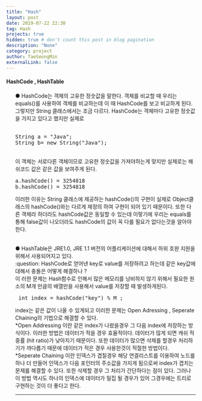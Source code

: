```yaml
---
title: "Hash"
layout: post
date: 2019-07-22 22:30
tag: Hash
projects: true
hidden: true # don't count this post in blog pagination
description: "None"
category: project
author: TaeSeongMin
externalLink: false
---
```



#### HashCode , HashTable
<ul>
● HashCode는 객체의 고유한 정숫값을 말한다. 객체를 비교할 때 우리는 equals()를 사용하여 객체를 비교하는데 이 때 HashCode를
보고 비교하게 된다. 그렇지만 String 클래스에서는 조금 다르다. HashCode는 객체마다 고유한 정숫값을 가지고 있다고 했지만 실제로
<br><br>
<pre>
String a = "Java";
String b= new String("Java");
</pre><br>
이 객체는 서로다른 객체이므로 고유한 정숫값을 가져야하는게 맞지만 실제로는 해쉬코드 값은 같은 값을 보여주게 된다.
<pre>
a.hashCode() = 3254818
b.hashCode() = 3254818
</pre>
이러한 이유는 String 클래스에 제공하는 hashCode()의 구현이 실제로 Object클래스의 hashCode()와는 다르게 재정의 하여 구현이 되어 있기 때문이다.
또한 다른 객체라 하더라도 hashCode값은 동일할 수 있는데 이렇기에 우리는 equals를 통해 false값이 나오더라도 hashCode의 값이 꼭 다를 필요가
없다는것을 알아야한다.<br><br>
</ul>

<ul>
● HashTable은 JRE1.0, JRE 1.1 버전의 어플리케이션에 대해서 하위 호완 지원을 위해서 사용되어지고 있다.
<br>
:question: HashCode로 얻어낸 key로 value를 저장하려고 하는데 같은 key값에 대해서 충돌은 어떻게 해결하나 ?

<br>
 이 러한 문제는 Hash함수로 인해서 많은 메모리를 낭비하지 않기 위해서 필요한 원소의 M개 만큼의 배열만을 사용해서 value를 저장할 때 발생하게된다. <br> 
<pre>
 int index = hashCode("key") % M ;
</pre>

index는 같은 값이 나올 수 있게되고 이러한 문제는 Open Adressing , Seperate Chaining의 기법으로 해결할 수 있다.<br>
 *Open Addressing 이란 같은 index가 나왔을경우 그 다음 index에 저장하는 방식이다. 이러한 방법은 데이터가 적을 경우 효율적이다. 데이터가 많게 되면 캐쉬 적중률 (hit ratio)가 낮아지기 때문이다. 또한 데이터가 많으면 삭제를 할경우 처리하기가 까다롭기 때문에 데이터가 적은 경우 사용한것이 적절한 방법이다. <br>
 *Seperate Chaining 이란 인덱스가 겹칠경우 해당 연결리스트를 이용하여 노드를 하나 더 만들어 인덱스가 다음 포인터의 주소값을 가지게 됨으로써 index가 겹치는 문제를 해결할 수 있다. 또한 삭제할 경우 그 처리가 간단하다는 점이 있다. 그러나 이 방법 역시도 하나의 인덱스에 데이터가 밀집 될 경우가 있어 그경우에는 트리로 구현하는 것이 더 좋다고 한다.
 <br>
<hr/>

